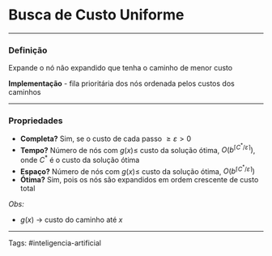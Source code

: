 
# Busca de Custo Uniforme

---

### Definição

Expande o nó não expandido que tenha o caminho de menor custo

**Implementação** - fila prioritária dos nós ordenada pelos custos dos caminhos

---

### Propriedades

- **Completa?** Sim, se o custo de cada passo $\geq \varepsilon > 0$
- **Tempo?** Número de nós com $g(x) \leq$ custo da solução ótima, $O(b^{\lceil C^* / \varepsilon \rceil})$, onde $C^*$ é o custo da solução ótima
- **Espaço?** Número de nós com $g(x) \leq$ custo da solução ótima, $O(b^{\lceil C^* / \varepsilon \rceil})$
- **Ótima?** Sim, pois os nós são expandidos em ordem crescente de custo total


*Obs:*
- $g(x)$ -> custo do caminho até $x$

---

Tags: #inteligencia-artificial

